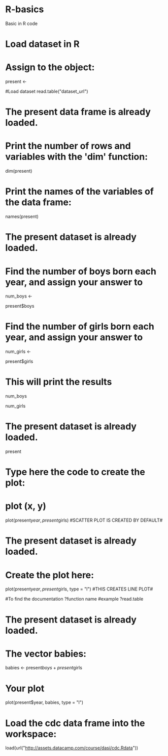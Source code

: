 # R-basics
Basic in R code
# Load dataset in R

# Assign to the object:
present <-

#Load dataset
read.table("dataset_url")

# The present data frame is already loaded.

# Print the number of rows and variables with the 'dim' function:

dim(present)


# Print the names of the variables of the data frame:

names(present)


# The present dataset is already loaded.

# Find the number of boys born each year, and assign your answer to 

num_boys <- 

present$boys

# Find the number of girls born each year, and assign your answer to

num_girls <- 

present$girls

# This will print the results

num_boys

num_girls


# The present dataset is already loaded.

present

# Type here the code to create the plot:

# plot (x, y)
plot(present$year, present$girls)     #SCATTER PLOT IS CREATED BY DEFAULT#

# The present dataset is already loaded.


# Create the plot here:

plot(present$year, present$girls, type = "l")
     #THIS CREATES LINE PLOT#

#To find the documentation
?function name
#example 
?read.table

# The present dataset is already loaded.

# The vector babies:

babies <- 
present$boys + present$girls


# Your plot

plot(present$year, babies, type = "l")
  

# Load the cdc data frame into the workspace:
load(url("http://assets.datacamp.com/course/dasi/cdc.Rdata"))
